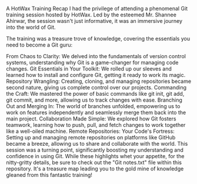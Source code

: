 A HotWax Training Recap
I had the privilege of attending a phenomenal Git training session hosted by HotWax. Led by the esteemed Mr. Shannee Ahirwar, the session wasn't just informative, it was an immersive journey into the world of Git.

The training was a treasure trove of knowledge, covering the essentials you need to become a Git guru:

From Chaos to Clarity: We delved into the fundamentals of version control systems, understanding why Git is a game-changer for managing code changes.
Git Essentials in Your Toolkit: We rolled up our sleeves and learned how to install and configure Git, getting it ready to work its magic.
Repository Wrangling: Creating, cloning, and managing repositories became second nature, giving us complete control over our projects.
Commanding the Craft: We mastered the power of basic commands like git init, git add, git commit, and more, allowing us to track changes with ease.
Branching Out and Merging In: The world of branches unfolded, empowering us to work on features independently and seamlessly merge them back into the main project.
Collaboration Made Simple: We explored how Git fosters teamwork, learning how to push, pull, and fetch changes to work together like a well-oiled machine.
Remote Repositories: Your Code's Fortress: Setting up and managing remote repositories on platforms like GitHub became a breeze, allowing us to share and collaborate with the world.
This session was a turning point, significantly boosting my understanding and confidence in using Git. While these highlights whet your appetite, for the nitty-gritty details, be sure to check out the "Git notes.txt" file within this repository. It's a treasure map leading you to the gold mine of knowledge gleaned from this fantastic training!
